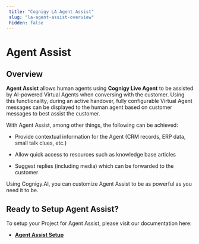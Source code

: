 ```yaml
---
 title: "Cognigy LA Agent Assist" 
 slug: "la-agent-assist-overview" 
 hidden: false 
---
```

# Agent Assist

## Overview

<div class="divider"></div>

**Agent Assist** allows human agents using **Cognigy Live Agent** to be assisted by AI-powered Virtual Agents when conversing with the customer. Using this functionality, during an active handover, fully configurable Virtual Agent messages can be displayed to the human agent based on customer messages to best assist the customer.

With Agent Assist, among other things, the following can be achieved:

- Provide contextual information for the Agent (CRM records, ERP data, small talk clues, etc.)

- Allow quick access to resources such as knowledge base articles

- Suggest replies (including media) which can be forwarded to the customer

Using Cognigy.AI, you can customize Agent Assist to be as powerful as you need it to be.

## Ready to Setup Agent Assist?
<div class="divider"></div>
To setup your Project for Agent Assist, please visit our documentation here: 

- [**Agent Assist Setup**]({{config.site_url}}ai/handover-providers/la-agent-assist-setup/)